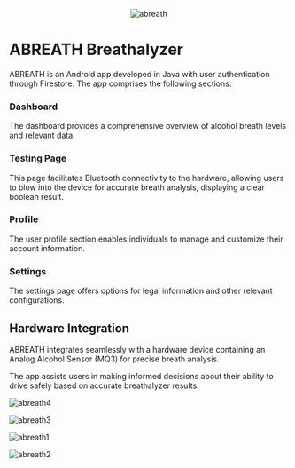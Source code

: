 <p align="center"> 
  <img src="assets/logo.png" alt="abreath">
</p>

# ABREATH Breathalyzer

ABREATH is an Android app developed in Java with user authentication through Firestore. The app comprises the following sections:

### Dashboard
The dashboard provides a comprehensive overview of alcohol breath levels and relevant data.

### Testing Page
This page facilitates Bluetooth connectivity to the hardware, allowing users to blow into the device for accurate breath analysis, displaying a clear boolean result.

### Profile
The user profile section enables individuals to manage and customize their account information.

### Settings
The settings page offers options for legal information and other relevant configurations.

## Hardware Integration
ABREATH integrates seamlessly with a hardware device containing an Analog Alcohol Sensor (MQ3) for precise breath analysis.

The app assists users in making informed decisions about their ability to drive safely based on accurate breathalyzer results.


![abreath4](https://github.com/antoinegaubil/Breathalyzer-Android-Applicatiom/assets/90474617/5f3412f2-b7a4-42fe-a343-be5c0a6d4bba)

![abreath3](https://github.com/antoinegaubil/Breathalyzer-Android-Applicatiom/assets/90474617/ddb29654-9bc9-4a85-86b8-7afa65e330a9)

![abreath1](https://github.com/antoinegaubil/Breathalyzer-Android-Applicatiom/assets/90474617/9da3e728-8014-4f2f-aecd-2cf024f16120)

![abreath2](https://github.com/antoinegaubil/Breathalyzer-Android-Applicatiom/assets/90474617/0955ee89-aca6-4682-9216-b21585ea23d2)








